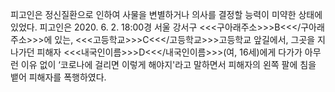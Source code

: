 피고인은 정신질환으로 인하여 사물을 변별하거나 의사를 결정할 능력이 미약한 상태에 있었다.
피고인은 2020. 6. 2. 18:00경 서울 강서구 <<<구아래주소>>>B<<</구아래주소>>>에 있는, <<<고등학교>>>C<<</고등학교>>>고등학교 앞길에서, 그곳을 지나가던 피해자 <<<내국인이름>>>D<<</내국인이름>>>(여, 16세)에게 다가가 아무런 이유 없이 ‘코로나에 걸리면 이렇게 해야지'라고 말하면서 피해자의 왼쪽 팔에 침을 뱉어 피해자를 폭행하였다.